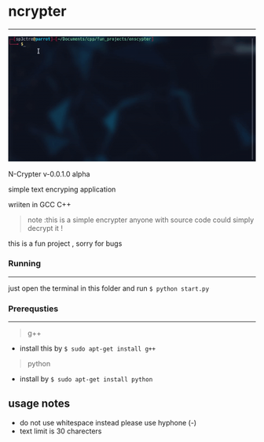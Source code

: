 #  ncrypter
---
![demo](demo-2020-01-17_224732.gif)

N-Crypter v-0.0.1.0 alpha

simple text encryping application

wriiten in GCC C++

    
> note :this is a simple encrypter anyone with source code could simply decrypt it !

this is a fun project , sorry for bugs 
### Running
---
just open the terminal in this folder and run ```$ python start.py```

### Prerequsties
---
> g++ 
-  install this by 
```$ sudo apt-get install g++ ```
> python
- install by
```$ sudo apt-get install python```

## usage notes
  * do not use whitespace instead please use hyphone (-)
  * text limit is 30 charecters 

